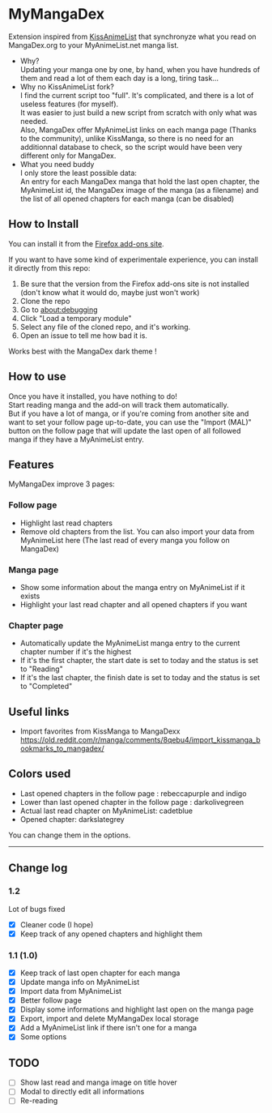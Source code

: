 # MyMangaDex
Extension inspired from [KissAnimeList](https://github.com/lolamtisch/KissAnimeList) that synchronyze what you read on MangaDex.org to your MyAnimeList.net manga list.

* Why?  
Updating your manga one by one, by hand, when you have hundreds of them and read a lot of them each day is a long, tiring task...
* Why no KissAnimeList fork?  
I find the current script too "full". It's complicated, and there is a lot of useless features (for myself).  
It was easier to just build a new script from scratch with only what was needed.  
Also, MangaDex offer MyAnimeList links on each manga page (Thanks to the community), unlike KissManga, so there is no need for an additionnal database to check, so the script would have been very different only for MangaDex.
* What you need buddy  
I only store the least possible data:  
An entry for each MangaDex manga that hold the last open chapter, the MyAnimeList id, the MangaDex image of the manga (as a filename) and the list of all opened chapters for each manga (can be disabled)

## How to Install
You can install it from the [Firefox add-ons site](https://addons.mozilla.org/fr/firefox/addon/mymangadex/).

If you want to have some kind of experimentale experience, you can install it directly from this repo:
1. Be sure that the version from the Firefox add-ons site is not installed (don't know what it would do, maybe just won't work)
2. Clone the repo
3. Go to [about:debugging](about:debugging)
4. Click "Load a temporary module"
5. Select any file of the cloned repo, and it's working.
6. Open an issue to tell me how bad it is.

Works best with the MangaDex dark theme !

## How to use
Once you have it installed, you have nothing to do!  
Start reading manga and the add-on will track them automatically.  
But if you have a lot of manga, or if you're coming from another site and want to set your follow page up-to-date, you can use the "Import (MAL)" button on the follow page that will update the last open of all followed manga if they have a MyAnimeList entry.

## Features
MyMangaDex improve 3 pages:
### Follow page
* Highlight last read chapters
* Remove old chapters from the list.
You can also import your data from MyAnimeList here (The last read of every manga you follow on MangaDex)

### Manga page
* Show some information about the manga entry on MyAnimeList if it exists
* Highlight your last read chapter and all opened chapters if you want

### Chapter page
* Automatically update the MyAnimeList manga entry to the current chapter number if it's the highest
* If it's the first chapter, the start date is set to today and the status is set to "Reading"
* If it's the last chapter, the finish date is set to today and the status is set to "Completed"

## Useful links
* Import favorites from KissManga to MangaDexx https://old.reddit.com/r/manga/comments/8qebu4/import_kissmanga_bookmarks_to_mangadex/

## Colors used
* Last opened chapters in the follow page : rebeccapurple and indigo
* Lower than last opened chapter in the follow page : darkolivegreen
* Actual last read chapter on MyAnimeList: cadetblue
* Opened chapter: darkslategrey

You can change them in the options.

---

## Change log
### 1.2
Lot of bugs fixed  
- [x] Cleaner code (I hope)
- [x] Keep track of any opened chapters and highlight them

### 1.1 (1.0)
- [x] Keep track of last open chapter for each manga
- [x] Update manga info on MyAnimeList
- [x] Import data from MyAnimeList
- [x] Better follow page
- [x] Display some informations and highlight last open on the manga page
- [x] Export, import and delete MyMangaDex local storage
- [x] Add a MyAnimeList link if there isn't one for a manga
- [x] Some options

## TODO
* [ ] Show last read and manga image on title hover
* [ ] Modal to directly edit all informations
* [ ] Re-reading